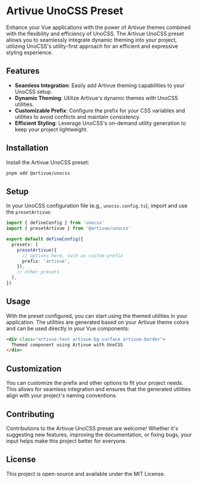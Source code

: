 # Artivue UnoCSS Preset

Enhance your Vue applications with the power of Artivue themes combined with the flexibility and efficiency of UnoCSS. The Artivue UnoCSS preset allows you to seamlessly integrate dynamic theming into your project, utilizing UnoCSS's utility-first approach for an efficient and expressive styling experience.

## Features

- **Seamless Integration**: Easily add Artivue theming capabilities to your UnoCSS setup.
- **Dynamic Theming**: Utilize Artivue's dynamic themes with UnoCSS utilities.
- **Customizable Prefix**: Configure the prefix for your CSS variables and utilities to avoid conflicts and maintain consistency.
- **Efficient Styling**: Leverage UnoCSS's on-demand utility generation to keep your project lightweight.

## Installation

Install the Artivue UnoCSS preset:

```bash
pnpm add @artivue/unocss
```

## Setup

In your UnoCSS configuration file (e.g., `unocss.config.ts`), import and use the `presetArtivue`:

```typescript
import { defineConfig } from 'unocss'
import { presetArtivue } from '@artivue/unocss'

export default defineConfig({
  presets: [
    presetArtivue({
      // options here, such as custom prefix
      prefix: 'artivue',
    }),
    // other presets
  ],
})
```

## Usage

With the preset configured, you can start using the themed utilities in your application. The utilities are generated based on your Artivue theme colors and can be used directly in your Vue components:

```html
<div class="artivue-text artivue-bg-surface artivue-border">
  Themed component using Artivue with UnoCSS
</div>
```

## Customization

You can customize the prefix and other options to fit your project needs. This allows for seamless integration and ensures that the generated utilities align with your project's naming conventions.

## Contributing

Contributions to the Artivue UnoCSS preset are welcome! Whether it's suggesting new features, improving the documentation, or fixing bugs, your input helps make this project better for everyone.

## License

This project is open-source and available under the MIT License.
